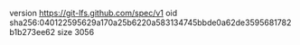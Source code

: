 version https://git-lfs.github.com/spec/v1
oid sha256:040122595629a170a25b6220a583134745bbde0a62de3595681782b1b273ee62
size 3056
